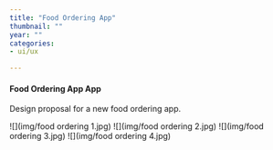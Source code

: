 ```yaml
---
title: "Food Ordering App"
thumbnail: ""
year: ""
categories:
- ui/ux

---
```

#### Food Ordering App App

Design proposal for a new food ordering app.

![](img/food ordering 1.jpg)
![](img/food ordering 2.jpg)
![](img/food ordering 3.jpg)
![](img/food ordering 4.jpg)